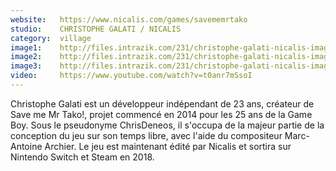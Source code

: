 ```yaml
---
website:   https://www.nicalis.com/games/savememrtako
studio:    CHRISTOPHE GALATI / NICALIS
category:  village
image1:    http://files.intrazik.com/231/christophe-galati-nicalis-image-1-52095-5017-20180409-180852.png
image2:    http://files.intrazik.com/231/christophe-galati-nicalis-image-2-52097-5017-20180409-180853.png
image3:    http://files.intrazik.com/231/christophe-galati-nicalis-image-3-52099-5017-20180409-180853.png
video:     https://www.youtube.com/watch?v=t0anr7mSsoI
---
```


Christophe Galati est un développeur indépendant de 23 ans, créateur de Save me Mr Tako!, projet commencé en 2014 pour les 25 ans de la Game Boy. Sous le pseudonyme ChrisDeneos, il s'occupa de la majeur partie de la conception du jeu sur son temps libre, avec l'aide du compositeur Marc-Antoine Archier. Le jeu est maintenant édité par Nicalis et sortira sur Nintendo Switch et Steam en 2018.
